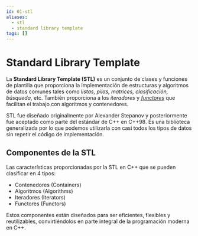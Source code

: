 ```yaml
---
id: 01-stl
aliases:
  - stl
  - standard library template
tags: []
---
```

# Standard Library Template
La **Standard Library Template (STL)** es un conjunto de clases y funciones de plantilla que proporciona la implementación de estructuras y algoritmos de datos comunes tales como *listas, pilas, matrices, clasificación, búsqueda*, etc. También proporciona a los *iteradores* y [*functores*](link) que facilitan el trabajo con algoritmos y contenedores.

STL fue diseñado originalmente por Alexander Stepanov y posteriormente fue aceptado como parte del estándar de C++ en C++98. Es una biblioteca generalizada por lo que podemos utilizarla con casi todos los tipos de datos sin repetir el código de implementación.

## Componentes de la STL
Las características proporcionadas por la STL en C++ que se pueden clasificar en 4 tipos:
- Contenedores (Containers)
- Algoritmos (Algorithms)
- Iteradores (Iterators)
- Functores (Functors)

Estos componentes están diseñados para ser eficientes, flexibles y reutilizables, convirtiéndolos en parte integral de la programación moderna en C++.
